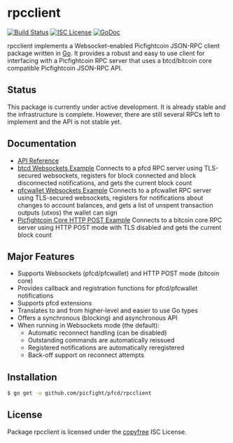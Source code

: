 rpcclient
=========

[![Build Status](http://img.shields.io/travis/picfight/pfcd.svg)](https://travis-ci.org/picfight/pfcd)
[![ISC License](http://img.shields.io/badge/license-ISC-blue.svg)](http://copyfree.org)
[![GoDoc](https://img.shields.io/badge/godoc-reference-blue.svg)](http://godoc.org/github.com/picfight/pfcd/rpcclient)

rpcclient implements a Websocket-enabled Picfightcoin JSON-RPC client package written
in [Go](http://golang.org/).  It provides a robust and easy to use client for
interfacing with a Picfightcoin RPC server that uses a btcd/bitcoin core compatible
Picfightcoin JSON-RPC API.

## Status

This package is currently under active development.  It is already stable and
the infrastructure is complete.  However, there are still several RPCs left to
implement and the API is not stable yet.

## Documentation

* [API Reference](http://godoc.org/github.com/picfight/pfcd/rpcclient)
* [btcd Websockets Example](https://github.com/picfight/pfcd/tree/master/rpcclient/examples/btcdwebsockets)
  Connects to a pfcd RPC server using TLS-secured websockets, registers for
  block connected and block disconnected notifications, and gets the current
  block count
* [pfcwallet Websockets Example](https://github.com/picfight/pfcd/tree/master/rpcclient/examples/pfcwalletwebsockets)
  Connects to a pfcwallet RPC server using TLS-secured websockets, registers for
  notifications about changes to account balances, and gets a list of unspent
  transaction outputs (utxos) the wallet can sign
* [Picfightcoin Core HTTP POST Example](https://github.com/picfight/pfcd/tree/master/rpcclient/examples/bitcoincorehttp)
  Connects to a bitcoin core RPC server using HTTP POST mode with TLS disabled
  and gets the current block count

## Major Features

* Supports Websockets (pfcd/pfcwallet) and HTTP POST mode (bitcoin core)
* Provides callback and registration functions for pfcd/pfcwallet notifications
* Supports pfcd extensions
* Translates to and from higher-level and easier to use Go types
* Offers a synchronous (blocking) and asynchronous API
* When running in Websockets mode (the default):
  * Automatic reconnect handling (can be disabled)
  * Outstanding commands are automatically reissued
  * Registered notifications are automatically reregistered
  * Back-off support on reconnect attempts

## Installation

```bash
$ go get -u github.com/picfight/pfcd/rpcclient
```

## License

Package rpcclient is licensed under the [copyfree](http://copyfree.org) ISC
License.

